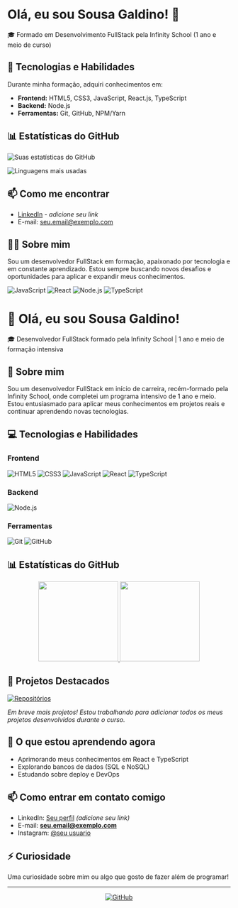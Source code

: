 # Olá, eu sou Sousa Galdino! 👋

🎓 Formado em Desenvolvimento FullStack pela Infinity School (1 ano e meio de curso)

## 🚀 Tecnologias e Habilidades

Durante minha formação, adquiri conhecimentos em:

- **Frontend:** HTML5, CSS3, JavaScript, React.js, TypeScript
- **Backend:** Node.js
- **Ferramentas:** Git, GitHub, NPM/Yarn

## 📊 Estatísticas do GitHub

![Suas estatísticas do GitHub](https://github-readme-stats.vercel.app/api?username=GaldinoSousa&show_icons=true&theme=radical)

![Linguagens mais usadas](https://github-readme-stats.vercel.app/api/top-langs/?username=GaldinoSousa&layout=compact&theme=radical)

## 📫 Como me encontrar

- [LinkedIn](https://www.linkedin.com/in/seu-perfil) - *adicione seu link*
- E-mail: seu.email@exemplo.com

## 👨‍💻 Sobre mim

Sou um desenvolvedor FullStack em formação, apaixonado por tecnologia e em constante aprendizado. Estou sempre buscando novos desafios e oportunidades para aplicar e expandir meus conhecimentos.

![JavaScript](https://img.shields.io/badge/JavaScript-F7DF1E?style=for-the-badge&logo=javascript&logoColor=black)
![React](https://img.shields.io/badge/React-20232A?style=for-the-badge&logo=react&logoColor=61DAFB)
![Node.js](https://img.shields.io/badge/Node.js-43853D?style=for-the-badge&logo=node.js&logoColor=white)
![TypeScript](https://img.shields.io/badge/TypeScript-007ACC?style=for-the-badge&logo=typescript&logoColor=white)















# 👋 Olá, eu sou Sousa Galdino!

🎓 Desenvolvedor FullStack formado pela Infinity School | 1 ano e meio de formação intensiva

## 🚀 Sobre mim

Sou um desenvolvedor FullStack em início de carreira, recém-formado pela Infinity School, onde completei um programa intensivo de 1 ano e meio. Estou entusiasmado para aplicar meus conhecimentos em projetos reais e continuar aprendendo novas tecnologias.

## 💻 Tecnologias e Habilidades

### Frontend
![HTML5](https://img.shields.io/badge/HTML5-E34F26?style=for-the-badge&logo=html5&logoColor=white)
![CSS3](https://img.shields.io/badge/CSS3-1572B6?style=for-the-badge&logo=css3&logoColor=white)
![JavaScript](https://img.shields.io/badge/JavaScript-F7DF1E?style=for-the-badge&logo=javascript&logoColor=black)
![React](https://img.shields.io/badge/React-20232A?style=for-the-badge&logo=react&logoColor=61DAFB)
![TypeScript](https://img.shields.io/badge/TypeScript-007ACC?style=for-the-badge&logo=typescript&logoColor=white)

### Backend
![Node.js](https://img.shields.io/badge/Node.js-43853D?style=for-the-badge&logo=node.js&logoColor=white)

### Ferramentas
![Git](https://img.shields.io/badge/Git-F05032?style=for-the-badge&logo=git&logoColor=white)
![GitHub](https://img.shields.io/badge/GitHub-100000?style=for-the-badge&logo=github&logoColor=white)

## 📊 Estatísticas do GitHub

<div align="center">
  <a href="https://github.com/GaldinoSousa">
    <img height="180em" src="https://github-readme-stats.vercel.app/api?username=GaldinoSousa&show_icons=true&theme=radical&include_all_commits=true&count_private=true"/>
    <img height="180em" src="https://github-readme-stats.vercel.app/api/top-langs/?username=GaldinoSousa&layout=compact&langs_count=7&theme=radical"/>
  </a>
</div>

## 📂 Projetos Destacados

[![Repositórios](https://github-readme-stats.vercel.app/api/pin/?username=GaldinoSousa&repo=seu-repositorio&theme=radical)](https://github.com/GaldinoSousa/seu-repositorio)

*Em breve mais projetos! Estou trabalhando para adicionar todos os meus projetos desenvolvidos durante o curso.*

## 🌱 O que estou aprendendo agora

- Aprimorando meus conhecimentos em React e TypeScript
- Explorando bancos de dados (SQL e NoSQL)
- Estudando sobre deploy e DevOps

## 📫 Como entrar em contato comigo

- LinkedIn: [Seu perfil](https://www.linkedin.com/in/seu-perfil) *(adicione seu link)*
- E-mail: **seu.email@exemplo.com**
- Instagram: [@seu usuario](https://instagram.com/seu-usuario)

## ⚡ Curiosidade

Uma curiosidade sobre mim ou algo que gosto de fazer além de programar!

---

<div align="center">
  
[![GitHub](https://img.shields.io/badge/GitHub-GaldinoSousa-100000?style=for-the-badge&logo=github&logoColor=white)](https://github.com/GaldinoSousa)
  
</div>
